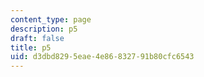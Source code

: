 ```yaml
---
content_type: page
description: p5
draft: false
title: p5
uid: d3dbd829-5eae-4e86-8327-91b80cfc6543
---
```

